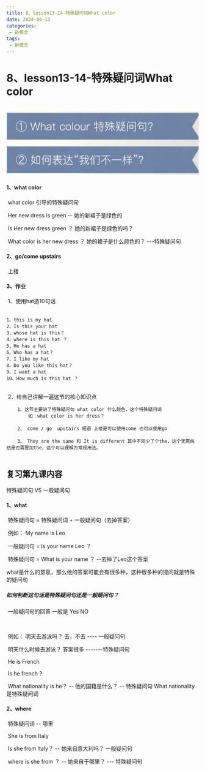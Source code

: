 ```yaml
---
title: 8、lesson13-14-特殊疑问词What color
date: 2024-06-13
categories: 
 - 新概念
tags: 
 - 新概念
---
```






# 8、lesson13-14-特殊疑问词What color

​		![image-20240625150118915](./../../.vuepress/public/images/image-20240625150118915.png)



#### 	1、what color

​	what color 引导的特殊疑问句

​		Her new dress  is green -- 她的新裙子是绿色的

​		Is Her new dress green ？ 她的新裙子是绿色的吗？

​		What color is her new dress ？ 她的裙子是什么颜色的？ ---特殊疑问句



#### 	2、go/come upstairs

​			上楼



#### 	3、作业

​			1、使用hat造10句话

```
 
1、this is my hat 
2、Is this your hat 
3、whose hat is this？
4、where is this hat ？
5、He has a hat
6、Who has a hat？
7、I like my hat
8、Do you like this hat？
9、I want a hat
10、How much is this hat ？


```



​			2、给自己讲解一遍这节的核心知识点

```
	1、这节主要讲了特殊疑问句 what color 什么颜色，这个特殊疑问词
		如：what color is her dress？

	2、 come / go  upstairs 短语 上楼是可以使用come 也可以使用go
	
	3、 They are the same 和 It is different 其中不同少了个the，这个无需纠结是否需要加the，这个可以理解为常规用法。


```











## 复习第九课内容



特殊疑问句 VS 一般疑问句

#### 1、what 

​			特殊疑问句 = 特殊疑问词 + 一般疑问句（去掉答案）

​	例如： My name is Leo

​		一般疑问句 = Is your name Leo ？

​		特殊疑问句 = What is your name ？ --去掉了Leo这个答案

​	what是什么的意思，那么他的答案可能会有很多种，这种很多种的提问就是特殊的疑问句



##### 	如何判断这句话是特殊疑问句还是一般疑问句？

​		一般疑问句的回答 一般是 Yes NO

​		

​		例如： 明天去游泳吗？ 去，不去  ---- 一般疑问句

​					明天什么时候去游泳？  答案很多        -------特殊疑问句



​			He is French

​			Is he french ?

​			What nationality is he？ -- 他的国籍是什么？ -- 特殊疑问句   What nationality是特殊疑问词





#### 2、where 

​			特殊疑问词 -- 哪里



​			She is from Italy 

​			Is she from Italy？ -- 她来自意大利吗？    一般疑问句

​			where is she from ？ -- 她来自于哪里？  --- 特殊疑问句









































